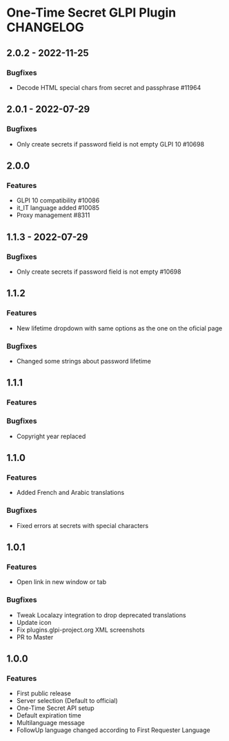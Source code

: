 # One-Time Secret GLPI Plugin CHANGELOG

## 2.0.2 - 2022-11-25
### Bugfixes
- Decode HTML special chars from secret and passphrase #11964

## 2.0.1 - 2022-07-29
### Bugfixes
- Only create secrets if password field is not empty GLPI 10 #10698

## 2.0.0
### Features
- GLPI 10 compatibility #10086
- it_IT language added #10085
- Proxy management #8311

## 1.1.3 - 2022-07-29
### Bugfixes
- Only create secrets if password field is not empty  #10698

## 1.1.2
### Features
- New lifetime dropdown with same options as the one on the oficial page
### Bugfixes
- Changed some strings about password lifetime

## 1.1.1
### Features

### Bugfixes
- Copyright year replaced

## 1.1.0
### Features
- Added French and Arabic translations
### Bugfixes
- Fixed errors at secrets with special characters

## 1.0.1
### Features
- Open link in new window or tab
### Bugfixes
- Tweak Localazy integration to drop deprecated translations
- Update icon
- Fix plugins.glpi-project.org XML screenshots
- PR to Master
## 1.0.0
### Features
- First public release
- Server selection (Default to official)
- One-Time Secret API setup
- Default expiration time
- Multilanguage message
- FollowUp language changed according to First Requester Language
